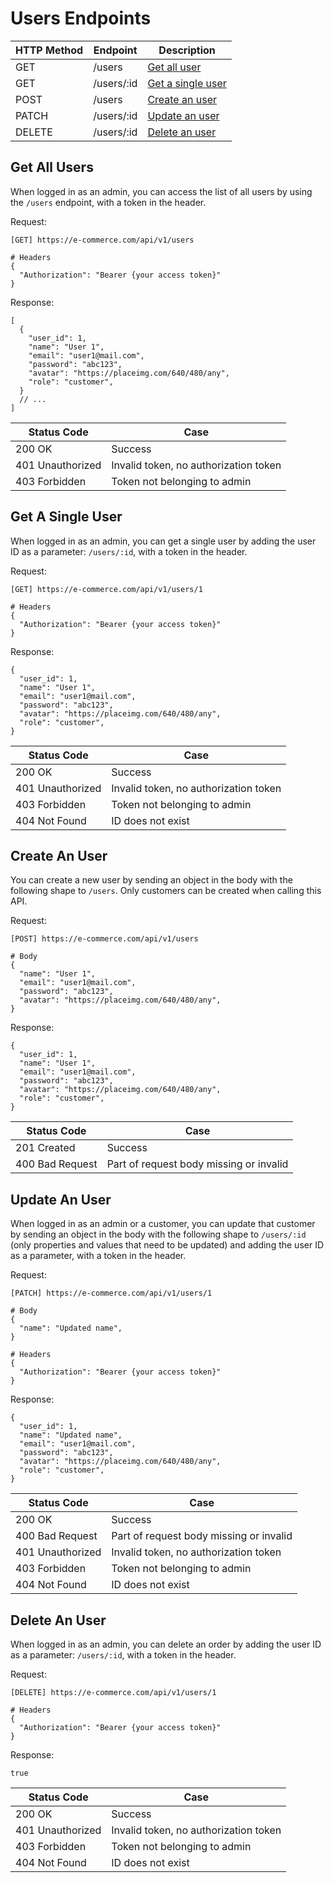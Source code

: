 # Users Endpoints

| HTTP Method | Endpoint   | Description                             |
| ----------- | ---------- | --------------------------------------- |
| GET         | /users     | [Get all user](#get-all-users)          |
| GET         | /users/:id | [Get a single user](#get-a-single-user) |
| POST        | /users     | [Create an user](#create-an-user)       |
| PATCH       | /users/:id | [Update an user](#update-an-user)       |
| DELETE      | /users/:id | [Delete an user](#delete-an-user)       |

## Get All Users

When logged in as an admin, you can access the list of all users by using the `/users` endpoint, with a token in the header.

Request:

```
[GET] https://e-commerce.com/api/v1/users

# Headers
{
  "Authorization": "Bearer {your access token}"
}
```

Response:

```
[
  {
    "user_id": 1,
    "name": "User 1",
    "email": "user1@mail.com",
    "password": "abc123",
    "avatar": "https://placeimg.com/640/480/any",
    "role": "customer",
  }
  // ...
]
```

| Status Code      | Case                                  |
| ---------------- | ------------------------------------- |
| 200 OK           | Success                               |
| 401 Unauthorized | Invalid token, no authorization token |
| 403 Forbidden    | Token not belonging to admin          |

## Get A Single User

When logged in as an admin, you can get a single user by adding the user ID as a parameter: `/users/:id`, with a token in the header.

Request:

```
[GET] https://e-commerce.com/api/v1/users/1

# Headers
{
  "Authorization": "Bearer {your access token}"
}
```

Response:

```
{
  "user_id": 1,
  "name": "User 1",
  "email": "user1@mail.com",
  "password": "abc123",
  "avatar": "https://placeimg.com/640/480/any",
  "role": "customer",
}
```

| Status Code      | Case                                  |
| ---------------- | ------------------------------------- |
| 200 OK           | Success                               |
| 401 Unauthorized | Invalid token, no authorization token |
| 403 Forbidden    | Token not belonging to admin          |
| 404 Not Found    | ID does not exist                     |

## Create An User

You can create a new user by sending an object in the body with the following shape to `/users`. Only customers can be created when calling this API.

Request:

```
[POST] https://e-commerce.com/api/v1/users

# Body
{
  "name": "User 1",
  "email": "user1@mail.com",
  "password": "abc123",
  "avatar": "https://placeimg.com/640/480/any",
}
```

Response:

```
{
  "user_id": 1,
  "name": "User 1",
  "email": "user1@mail.com",
  "password": "abc123",
  "avatar": "https://placeimg.com/640/480/any",
  "role": "customer",
}
```

| Status Code     | Case                                    |
| --------------- | --------------------------------------- |
| 201 Created     | Success                                 |
| 400 Bad Request | Part of request body missing or invalid |

## Update An User

When logged in as an admin or a customer, you can update that customer by sending an object in the body with the following shape to `/users/:id` (only properties and values that need to be updated) and adding the user ID as a parameter, with a token in the header.

Request:

```
[PATCH] https://e-commerce.com/api/v1/users/1

# Body
{
  "name": "Updated name",
}

# Headers
{
  "Authorization": "Bearer {your access token}"
}
```

Response:

```
{
  "user_id": 1,
  "name": "Updated name",
  "email": "user1@mail.com",
  "password": "abc123",
  "avatar": "https://placeimg.com/640/480/any",
  "role": "customer",
}
```

| Status Code      | Case                                    |
| ---------------- | --------------------------------------- |
| 200 OK           | Success                                 |
| 400 Bad Request  | Part of request body missing or invalid |
| 401 Unauthorized | Invalid token, no authorization token   |
| 403 Forbidden    | Token not belonging to admin            |
| 404 Not Found    | ID does not exist                       |

## Delete An User

When logged in as an admin, you can delete an order by adding the user ID as a parameter: `/users/:id`, with a token in the header.

Request:

```
[DELETE] https://e-commerce.com/api/v1/users/1

# Headers
{
  "Authorization": "Bearer {your access token}"
}
```

Response:

```
true
```

| Status Code      | Case                                  |
| ---------------- | ------------------------------------- |
| 200 OK           | Success                               |
| 401 Unauthorized | Invalid token, no authorization token |
| 403 Forbidden    | Token not belonging to admin          |
| 404 Not Found    | ID does not exist                     |
